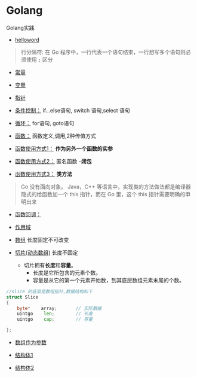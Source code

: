 # Golang
 Golang实践



- [helloword](./1hello.go)

>行分隔符:
在 Go 程序中，一行代表一个语句结束，一行想写多个语句则必须使用 `;` 区分

- [常量](./2variable.go)

- [变量](./3constant.go)

- [指针](./4指针.go)

- [条件控制：](./5条件控制.go)
if...else语句, switch 语句,select 语句

- [循环：](./6循环.go)
for语句, goto语句

- [函数：](./7.0函数.go)
函数定义,调用,2种传值方式

- [函数使用方式1：](./7.1函数.go)
**作为另外一个函数的实参**

- [函数使用方式2：](./7.2函数.go)
匿名函数 -**闭包**

- [函数使用方式3：](./7.3函数.go)
**类方法**

>Go 没有面向对象。
Java，C++ 等语言中，实现类的方法做法都是编译器隐式的给函数加一个 this 指针，而在 Go 里，这个 this 指针需要明确的申明出来
- [函数回调：](./7.4回调.go)

- [作用域](./8作用域.go)

- [数组](./9.1Array.go)
长度固定不可改变
- [切片(动态数组)](./9.2Slice.go)
长度不固定
    - 切片拥有**长度**和**容量**。
        - 长度是它所包含的元素个数。
        - 容量是从它的第一个元素开始数，到其底层数组元素末尾的个数。
```go
//slice 的底层是数组指针,数据结构如下
struct Slice
{   
    byte*    array;       // 实际数据
    uintgo    len;        // 长度
    uintgo    cap;        // 容量

};
```
- [数组作为参数](./10arrayToFunc.go)

- [结构体1](./11.1struct.go)

- [结构体2](./11.2struct.go)


